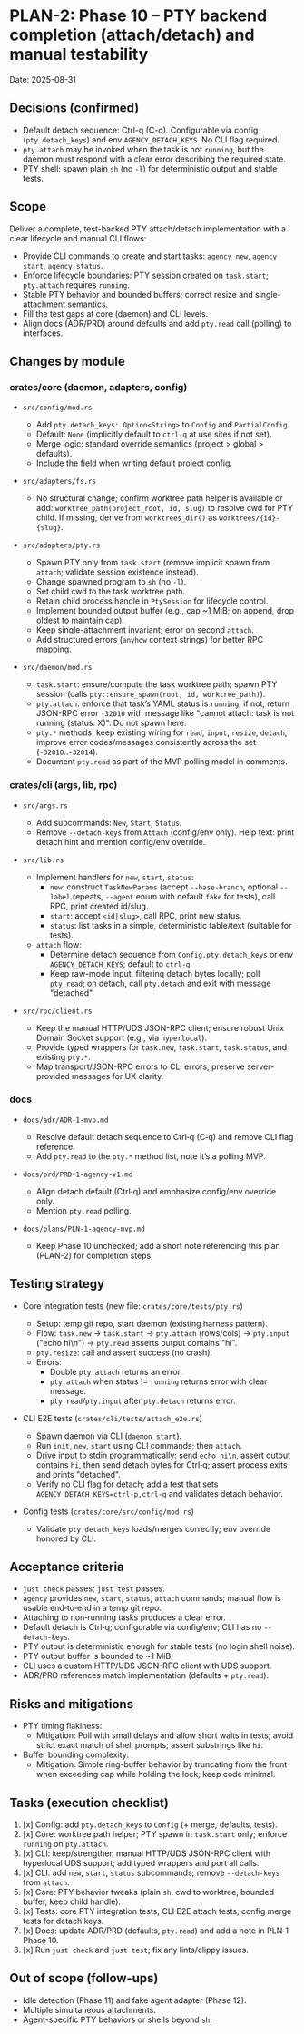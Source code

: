 # PLAN-2: Phase 10 – PTY backend completion (attach/detach) and manual testability

Date: 2025-08-31

## Decisions (confirmed)

- Default detach sequence: Ctrl-q (C-q). Configurable via config (`pty.detach_keys`) and env `AGENCY_DETACH_KEYS`. No CLI flag required.
- `pty.attach` may be invoked when the task is not `running`, but the daemon must respond with a clear error describing the required state.
- PTY shell: spawn plain `sh` (no `-l`) for deterministic output and stable tests.

## Scope

Deliver a complete, test-backed PTY attach/detach implementation with a clear lifecycle and manual CLI flows:

- Provide CLI commands to create and start tasks: `agency new`, `agency start`, `agency status`.
- Enforce lifecycle boundaries: PTY session created on `task.start`; `pty.attach` requires `running`.
- Stable PTY behavior and bounded buffers; correct resize and single-attachment semantics.
- Fill the test gaps at core (daemon) and CLI levels.
- Align docs (ADR/PRD) around defaults and add `pty.read` call (polling) to interfaces.

## Changes by module

### crates/core (daemon, adapters, config)

- `src/config/mod.rs`
  - Add `pty.detach_keys: Option<String>` to `Config` and `PartialConfig`.
  - Default: `None` (implicitly default to `ctrl-q` at use sites if not set).
  - Merge logic: standard override semantics (project > global > defaults).
  - Include the field when writing default project config.

- `src/adapters/fs.rs`
  - No structural change; confirm worktree path helper is available or add: `worktree_path(project_root, id, slug)` to resolve cwd for PTY child. If missing, derive from `worktrees_dir()` as `worktrees/{id}-{slug}`.

- `src/adapters/pty.rs`
  - Spawn PTY only from `task.start` (remove implicit spawn from `attach`; validate session existence instead).
  - Change spawned program to `sh` (no `-l`).
  - Set child cwd to the task worktree path.
  - Retain child process handle in `PtySession` for lifecycle control.
  - Implement bounded output buffer (e.g., cap ~1 MiB; on append, drop oldest to maintain cap).
  - Keep single-attachment invariant; error on second `attach`.
  - Add structured errors (`anyhow` context strings) for better RPC mapping.

- `src/daemon/mod.rs`
  - `task.start`: ensure/compute the task worktree path; spawn PTY session (calls `pty::ensure_spawn(root, id, worktree_path)`).
  - `pty.attach`: enforce that task’s YAML status is `running`; if not, return JSON-RPC error `-32010` with message like "cannot attach: task is not running (status: X)". Do not spawn here.
  - `pty.*` methods: keep existing wiring for `read`, `input`, `resize`, `detach`; improve error codes/messages consistently across the set (`-32010`..`-32014`).
  - Document `pty.read` as part of the MVP polling model in comments.

### crates/cli (args, lib, rpc)

- `src/args.rs`
  - Add subcommands: `New`, `Start`, `Status`.
  - Remove `--detach-keys` from `Attach` (config/env only). Help text: print detach hint and mention config/env override.

- `src/lib.rs`
  - Implement handlers for `new`, `start`, `status`:
    - `new`: construct `TaskNewParams` (accept `--base-branch`, optional `--label` repeats, `--agent` enum with default `fake` for tests), call RPC, print created id/slug.
    - `start`: accept `<id|slug>`, call RPC, print new status.
    - `status`: list tasks in a simple, deterministic table/text (suitable for tests).
  - `attach` flow:
    - Determine detach sequence from `Config.pty.detach_keys` or env `AGENCY_DETACH_KEYS`; default to `ctrl-q`.
    - Keep raw-mode input, filtering detach bytes locally; poll `pty.read`; on detach, call `pty.detach` and exit with message "detached".

- `src/rpc/client.rs`
  - Keep the manual HTTP/UDS JSON-RPC client; ensure robust Unix Domain Socket support (e.g., via `hyperlocal`).
  - Provide typed wrappers for `task.new`, `task.start`, `task.status`, and existing `pty.*`.
  - Map transport/JSON-RPC errors to CLI errors; preserve server-provided messages for UX clarity.

### docs

- `docs/adr/ADR-1-mvp.md`
  - Resolve default detach sequence to Ctrl‑q (C‑q) and remove CLI flag reference.
  - Add `pty.read` to the `pty.*` method list, note it’s a polling MVP.

- `docs/prd/PRD-1-agency-v1.md`
  - Align detach default (Ctrl‑q) and emphasize config/env override only.
  - Mention `pty.read` polling.

- `docs/plans/PLN-1-agency-mvp.md`
  - Keep Phase 10 unchecked; add a short note referencing this plan (PLAN-2) for completion steps.

## Testing strategy

- Core integration tests (new file: `crates/core/tests/pty.rs`)
  - Setup: temp git repo, start daemon (existing harness pattern).
  - Flow: `task.new` → `task.start` → `pty.attach` (rows/cols) → `pty.input` ("echo hi\n") → `pty.read` asserts output contains "hi".
  - `pty.resize`: call and assert success (no crash).
  - Errors:
    - Double `pty.attach` returns an error.
    - `pty.attach` when status != `running` returns error with clear message.
    - `pty.read`/`pty.input` after `pty.detach` returns error.

- CLI E2E tests (`crates/cli/tests/attach_e2e.rs`)
  - Spawn daemon via CLI (`daemon start`).
  - Run `init`, `new`, `start` using CLI commands; then `attach`.
  - Drive input to stdin programmatically: send `echo hi\n`, assert output contains `hi`, then send detach bytes for Ctrl‑q; assert process exits and prints "detached".
  - Verify no CLI flag for detach; add a test that sets `AGENCY_DETACH_KEYS=ctrl-p,ctrl-q` and validates detach behavior.

- Config tests (`crates/core/src/config/mod.rs`)
  - Validate `pty.detach_keys` loads/merges correctly; env override honored by CLI.

## Acceptance criteria

- `just check` passes; `just test` passes.
- `agency` provides `new`, `start`, `status`, `attach` commands; manual flow is usable end‑to‑end in a temp git repo.
- Attaching to non‑running tasks produces a clear error.
- Default detach is Ctrl‑q; configurable via config/env; CLI has no `--detach-keys`.
- PTY output is deterministic enough for stable tests (no login shell noise).
- PTY output buffer is bounded to ~1 MiB.
- CLI uses a custom HTTP/UDS JSON-RPC client with UDS support.
- ADR/PRD references match implementation (defaults + `pty.read`).

## Risks and mitigations

- PTY timing flakiness:
  - Mitigation: Poll with small delays and allow short waits in tests; avoid strict exact match of shell prompts; assert substrings like `hi`.
- Buffer bounding complexity:
  - Mitigation: Simple ring-buffer behavior by truncating from the front when exceeding cap while holding the lock; keep code minimal.

## Tasks (execution checklist)

1. [x] Config: add `pty.detach_keys` to `Config` (+ merge, defaults, tests).
2. [x] Core: worktree path helper; PTY spawn in `task.start` only; enforce `running` on `pty.attach`.
3. [x] CLI: keep/strengthen manual HTTP/UDS JSON-RPC client with hyperlocal UDS support; add typed wrappers and port all calls.
4. [x] CLI: add `new`, `start`, `status` subcommands; remove `--detach-keys` from `attach`.
5. [x] Core: PTY behavior tweaks (plain `sh`, cwd to worktree, bounded buffer, keep child handle).
6. [x] Tests: core PTY integration tests; CLI E2E attach tests; config merge tests for detach keys.
7. [x] Docs: update ADR/PRD (defaults, `pty.read`) and add a note in PLN‑1 Phase 10.
8. [x] Run `just check` and `just test`; fix any lints/clippy issues.

## Out of scope (follow-ups)

- Idle detection (Phase 11) and fake agent adapter (Phase 12).
- Multiple simultaneous attachments.
- Agent-specific PTY behaviors or shells beyond `sh`.
